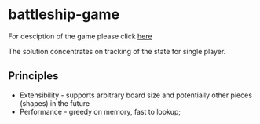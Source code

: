 # battleship-game
For desciption of the game please click [here](https://en.wikipedia.org/wiki/Battleship_(game))

The solution concentrates on tracking of the state for single player.

## Principles
- Extensibility - supports arbitrary board size and potentially other pieces (shapes) in the future
- Performance - greedy on memory, fast to lookup;
